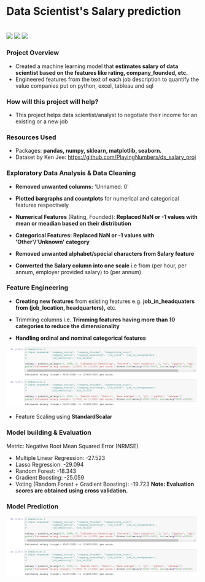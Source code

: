 # Data Scientist's Salary prediction <h1> 
![](https://img.shields.io/badge/Dataset-Ken%20Jee-red) ![](https://img.shields.io/badge/Python-3.6-green) ![](https://img.shields.io/badge/library-sklearn-lightgrey) 
  
### Project Overview

* Created a machine learning model that **estimates salary of data scientist based on the features like rating, company_founded, etc.**
* Engineered features from the text of each job description to quantify the value companies put on python, excel, tableau and sql

### How will this project will help?

* This project helps data scientist/analyst to negotiate their income for an existing or a new job

### Resources Used

* Packages: **pandas, numpy, sklearn, matplotlib, seaborn.**
* Dataset by Ken Jee: https://github.com/PlayingNumbers/ds_salary_proj

### Exploratory Data Analysis & Data Cleaning

* **Removed unwanted columns:** 'Unnamed: 0'
* **Plotted bargraphs and countplots** for numerical and categorical features respectively
* **Numerical Features** (Rating, Founded): **Replaced NaN or -1 values with mean or meadian based on their distribution**



* **Categorical Features: Replaced NaN or -1 values with 'Other'/'Unknown' category**
* **Removed unwanted alphabet/special characters from Salary feature**
* **Converted the Salary column into one scale** i.e from (per hour, per annum, employer provided salary) to (per annum)

### Feature Engineering
* **Creating new features** from existing features e.g. **job_in_headquaters from (job_location, headquarters),** etc.

* Trimming columns i.e. **Trimming features having more than 10 categories to reduce the dimensionality**
* **Handling ordinal and nominal categorical features** 

![](readme_resources/Predictions.PNG)

* Feature Scaling using **StandardScalar**
### Model building & Evaluation

Metric: Negative Root Mean Squared Error (NRMSE)
* Multiple Linear Regression: -27.523
* Lasso Regression: -29.094
* Random Forest: -18.343
* Gradient Boosting: -25.059
* Voting (Random Forest + Gradient Boosting): -19.723
**Note: Evaluation scores are obtained using cross validation.**

### Model Prediction
![](readme_resources/Predictions.PNG) 
